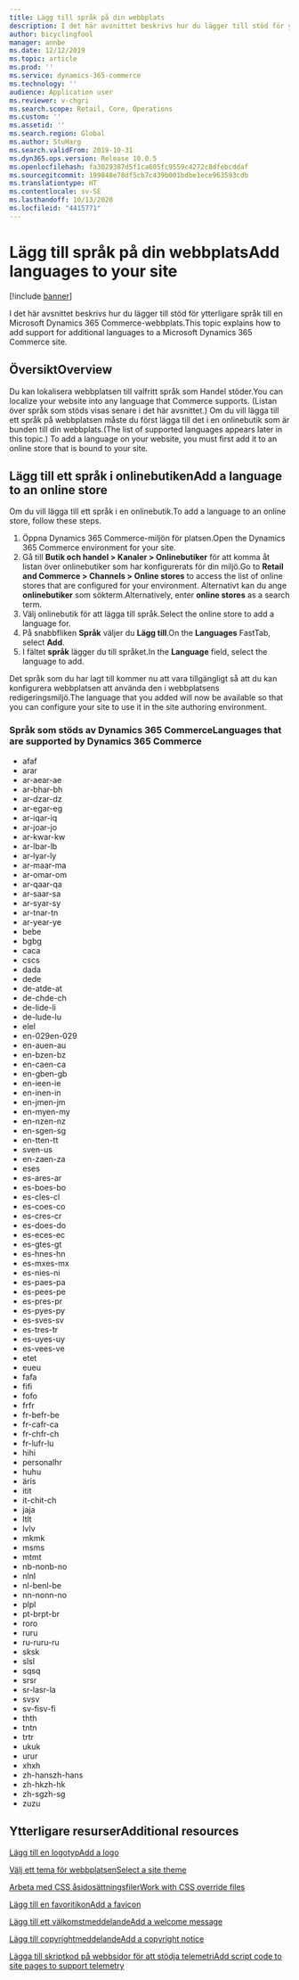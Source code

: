 ```yaml
---
title: Lägg till språk på din webbplats
description: I det här avsnittet beskrivs hur du lägger till stöd för ytterligare språk till en Microsoft Dynamics 365 Commerce-webbplats.
author: bicyclingfool
manager: annbe
ms.date: 12/12/2019
ms.topic: article
ms.prod: ''
ms.service: dynamics-365-commerce
ms.technology: ''
audience: Application user
ms.reviewer: v-chgri
ms.search.scope: Retail, Core, Operations
ms.custom: ''
ms.assetid: ''
ms.search.region: Global
ms.author: StuHarg
ms.search.validFrom: 2019-10-31
ms.dyn365.ops.version: Release 10.0.5
ms.openlocfilehash: fa3029387d5f1ca605fc9559c4272c8dfebcddaf
ms.sourcegitcommit: 199848e78df5cb7c439b001bdbe1ece963593cdb
ms.translationtype: HT
ms.contentlocale: sv-SE
ms.lasthandoff: 10/13/2020
ms.locfileid: "4415771"
---
```

# <a name="add-languages-to-your-site"></a><span data-ttu-id="e4652-103">Lägg till språk på din webbplats</span><span class="sxs-lookup"><span data-stu-id="e4652-103">Add languages to your site</span></span>


[!include [banner](includes/banner.md)]

<span data-ttu-id="e4652-104">I det här avsnittet beskrivs hur du lägger till stöd för ytterligare språk till en Microsoft Dynamics 365 Commerce-webbplats.</span><span class="sxs-lookup"><span data-stu-id="e4652-104">This topic explains how to add support for additional languages to a Microsoft Dynamics 365 Commerce site.</span></span>

## <a name="overview"></a><span data-ttu-id="e4652-105">Översikt</span><span class="sxs-lookup"><span data-stu-id="e4652-105">Overview</span></span>

<span data-ttu-id="e4652-106">Du kan lokalisera webbplatsen till valfritt språk som Handel stöder.</span><span class="sxs-lookup"><span data-stu-id="e4652-106">You can localize your website into any language that Commerce supports.</span></span> <span data-ttu-id="e4652-107">(Listan över språk som stöds visas senare i det här avsnittet.) Om du vill lägga till ett språk på webbplatsen måste du först lägga till det i en onlinebutik som är bunden till din webbplats.</span><span class="sxs-lookup"><span data-stu-id="e4652-107">(The list of supported languages appears later in this topic.) To add a language on your website, you must first add it to an online store that is bound to your site.</span></span>

## <a name="add-a-language-to-an-online-store"></a><span data-ttu-id="e4652-108">Lägg till ett språk i onlinebutiken</span><span class="sxs-lookup"><span data-stu-id="e4652-108">Add a language to an online store</span></span>

<span data-ttu-id="e4652-109">Om du vill lägga till ett språk i en onlinebutik.</span><span class="sxs-lookup"><span data-stu-id="e4652-109">To add a language to an online store, follow these steps.</span></span>

1. <span data-ttu-id="e4652-110">Öppna Dynamics 365 Commerce-miljön för platsen.</span><span class="sxs-lookup"><span data-stu-id="e4652-110">Open the Dynamics 365 Commerce environment for your site.</span></span>
1. <span data-ttu-id="e4652-111">Gå till **Butik och handel \> Kanaler \> Onlinebutiker** för att komma åt listan över onlinebutiker som har konfigurerats för din miljö.</span><span class="sxs-lookup"><span data-stu-id="e4652-111">Go to **Retail and Commerce \> Channels \> Online stores** to access the list of online stores that are configured for your environment.</span></span> <span data-ttu-id="e4652-112">Alternativt kan du ange **onlinebutiker** som sökterm.</span><span class="sxs-lookup"><span data-stu-id="e4652-112">Alternatively, enter **online stores** as a search term.</span></span>
1. <span data-ttu-id="e4652-113">Välj onlinebutik för att lägga till språk.</span><span class="sxs-lookup"><span data-stu-id="e4652-113">Select the online store to add a language for.</span></span>
1. <span data-ttu-id="e4652-114">På snabbfliken **Språk** väljer du **Lägg till**.</span><span class="sxs-lookup"><span data-stu-id="e4652-114">On the **Languages** FastTab, select **Add**.</span></span>
1. <span data-ttu-id="e4652-115">I fältet **språk** lägger du till språket.</span><span class="sxs-lookup"><span data-stu-id="e4652-115">In the **Language** field, select the language to add.</span></span>

<span data-ttu-id="e4652-116">Det språk som du har lagt till kommer nu att vara tillgängligt så att du kan konfigurera webbplatsen att använda den i webbplatsens redigeringsmiljö.</span><span class="sxs-lookup"><span data-stu-id="e4652-116">The language that you added will now be available so that you can configure your site to use it in the site authoring environment.</span></span>

### <a name="languages-that-are-supported-by-dynamics-365-commerce"></a><span data-ttu-id="e4652-117">Språk som stöds av Dynamics 365 Commerce</span><span class="sxs-lookup"><span data-stu-id="e4652-117">Languages that are supported by Dynamics 365 Commerce</span></span>

- <span data-ttu-id="e4652-118">af</span><span class="sxs-lookup"><span data-stu-id="e4652-118">af</span></span>
- <span data-ttu-id="e4652-119">ar</span><span class="sxs-lookup"><span data-stu-id="e4652-119">ar</span></span>
- <span data-ttu-id="e4652-120">ar-ae</span><span class="sxs-lookup"><span data-stu-id="e4652-120">ar-ae</span></span>
- <span data-ttu-id="e4652-121">ar-bh</span><span class="sxs-lookup"><span data-stu-id="e4652-121">ar-bh</span></span>
- <span data-ttu-id="e4652-122">ar-dz</span><span class="sxs-lookup"><span data-stu-id="e4652-122">ar-dz</span></span>
- <span data-ttu-id="e4652-123">ar-eg</span><span class="sxs-lookup"><span data-stu-id="e4652-123">ar-eg</span></span>
- <span data-ttu-id="e4652-124">ar-iq</span><span class="sxs-lookup"><span data-stu-id="e4652-124">ar-iq</span></span>
- <span data-ttu-id="e4652-125">ar-jo</span><span class="sxs-lookup"><span data-stu-id="e4652-125">ar-jo</span></span>
- <span data-ttu-id="e4652-126">ar-kw</span><span class="sxs-lookup"><span data-stu-id="e4652-126">ar-kw</span></span>
- <span data-ttu-id="e4652-127">ar-lb</span><span class="sxs-lookup"><span data-stu-id="e4652-127">ar-lb</span></span>
- <span data-ttu-id="e4652-128">ar-ly</span><span class="sxs-lookup"><span data-stu-id="e4652-128">ar-ly</span></span>
- <span data-ttu-id="e4652-129">ar-ma</span><span class="sxs-lookup"><span data-stu-id="e4652-129">ar-ma</span></span>
- <span data-ttu-id="e4652-130">ar-om</span><span class="sxs-lookup"><span data-stu-id="e4652-130">ar-om</span></span>
- <span data-ttu-id="e4652-131">ar-qa</span><span class="sxs-lookup"><span data-stu-id="e4652-131">ar-qa</span></span>
- <span data-ttu-id="e4652-132">ar-sa</span><span class="sxs-lookup"><span data-stu-id="e4652-132">ar-sa</span></span>
- <span data-ttu-id="e4652-133">ar-sy</span><span class="sxs-lookup"><span data-stu-id="e4652-133">ar-sy</span></span>
- <span data-ttu-id="e4652-134">ar-tn</span><span class="sxs-lookup"><span data-stu-id="e4652-134">ar-tn</span></span>
- <span data-ttu-id="e4652-135">ar-ye</span><span class="sxs-lookup"><span data-stu-id="e4652-135">ar-ye</span></span>
- <span data-ttu-id="e4652-136">be</span><span class="sxs-lookup"><span data-stu-id="e4652-136">be</span></span>
- <span data-ttu-id="e4652-137">bg</span><span class="sxs-lookup"><span data-stu-id="e4652-137">bg</span></span>
- <span data-ttu-id="e4652-138">ca</span><span class="sxs-lookup"><span data-stu-id="e4652-138">ca</span></span>
- <span data-ttu-id="e4652-139">cs</span><span class="sxs-lookup"><span data-stu-id="e4652-139">cs</span></span>
- <span data-ttu-id="e4652-140">da</span><span class="sxs-lookup"><span data-stu-id="e4652-140">da</span></span>
- <span data-ttu-id="e4652-141">de</span><span class="sxs-lookup"><span data-stu-id="e4652-141">de</span></span>
- <span data-ttu-id="e4652-142">de-at</span><span class="sxs-lookup"><span data-stu-id="e4652-142">de-at</span></span>
- <span data-ttu-id="e4652-143">de-ch</span><span class="sxs-lookup"><span data-stu-id="e4652-143">de-ch</span></span>
- <span data-ttu-id="e4652-144">de-li</span><span class="sxs-lookup"><span data-stu-id="e4652-144">de-li</span></span>
- <span data-ttu-id="e4652-145">de-lu</span><span class="sxs-lookup"><span data-stu-id="e4652-145">de-lu</span></span>
- <span data-ttu-id="e4652-146">el</span><span class="sxs-lookup"><span data-stu-id="e4652-146">el</span></span>
- <span data-ttu-id="e4652-147">en-029</span><span class="sxs-lookup"><span data-stu-id="e4652-147">en-029</span></span>
- <span data-ttu-id="e4652-148">en-au</span><span class="sxs-lookup"><span data-stu-id="e4652-148">en-au</span></span>
- <span data-ttu-id="e4652-149">en-bz</span><span class="sxs-lookup"><span data-stu-id="e4652-149">en-bz</span></span>
- <span data-ttu-id="e4652-150">en-ca</span><span class="sxs-lookup"><span data-stu-id="e4652-150">en-ca</span></span>
- <span data-ttu-id="e4652-151">en-gb</span><span class="sxs-lookup"><span data-stu-id="e4652-151">en-gb</span></span>
- <span data-ttu-id="e4652-152">en-ie</span><span class="sxs-lookup"><span data-stu-id="e4652-152">en-ie</span></span>
- <span data-ttu-id="e4652-153">en-in</span><span class="sxs-lookup"><span data-stu-id="e4652-153">en-in</span></span>
- <span data-ttu-id="e4652-154">en-jm</span><span class="sxs-lookup"><span data-stu-id="e4652-154">en-jm</span></span>
- <span data-ttu-id="e4652-155">en-my</span><span class="sxs-lookup"><span data-stu-id="e4652-155">en-my</span></span>
- <span data-ttu-id="e4652-156">en-nz</span><span class="sxs-lookup"><span data-stu-id="e4652-156">en-nz</span></span>
- <span data-ttu-id="e4652-157">en-sg</span><span class="sxs-lookup"><span data-stu-id="e4652-157">en-sg</span></span>
- <span data-ttu-id="e4652-158">en-tt</span><span class="sxs-lookup"><span data-stu-id="e4652-158">en-tt</span></span>
- <span data-ttu-id="e4652-159">sv</span><span class="sxs-lookup"><span data-stu-id="e4652-159">en-us</span></span>
- <span data-ttu-id="e4652-160">en-za</span><span class="sxs-lookup"><span data-stu-id="e4652-160">en-za</span></span>
- <span data-ttu-id="e4652-161">es</span><span class="sxs-lookup"><span data-stu-id="e4652-161">es</span></span>
- <span data-ttu-id="e4652-162">es-ar</span><span class="sxs-lookup"><span data-stu-id="e4652-162">es-ar</span></span>
- <span data-ttu-id="e4652-163">es-bo</span><span class="sxs-lookup"><span data-stu-id="e4652-163">es-bo</span></span>
- <span data-ttu-id="e4652-164">es-cl</span><span class="sxs-lookup"><span data-stu-id="e4652-164">es-cl</span></span>
- <span data-ttu-id="e4652-165">es-co</span><span class="sxs-lookup"><span data-stu-id="e4652-165">es-co</span></span>
- <span data-ttu-id="e4652-166">es-cr</span><span class="sxs-lookup"><span data-stu-id="e4652-166">es-cr</span></span>
- <span data-ttu-id="e4652-167">es-do</span><span class="sxs-lookup"><span data-stu-id="e4652-167">es-do</span></span>
- <span data-ttu-id="e4652-168">es-ec</span><span class="sxs-lookup"><span data-stu-id="e4652-168">es-ec</span></span>
- <span data-ttu-id="e4652-169">es-gt</span><span class="sxs-lookup"><span data-stu-id="e4652-169">es-gt</span></span>
- <span data-ttu-id="e4652-170">es-hn</span><span class="sxs-lookup"><span data-stu-id="e4652-170">es-hn</span></span>
- <span data-ttu-id="e4652-171">es-mx</span><span class="sxs-lookup"><span data-stu-id="e4652-171">es-mx</span></span>
- <span data-ttu-id="e4652-172">es-ni</span><span class="sxs-lookup"><span data-stu-id="e4652-172">es-ni</span></span>
- <span data-ttu-id="e4652-173">es-pa</span><span class="sxs-lookup"><span data-stu-id="e4652-173">es-pa</span></span>
- <span data-ttu-id="e4652-174">es-pe</span><span class="sxs-lookup"><span data-stu-id="e4652-174">es-pe</span></span>
- <span data-ttu-id="e4652-175">es-pr</span><span class="sxs-lookup"><span data-stu-id="e4652-175">es-pr</span></span>
- <span data-ttu-id="e4652-176">es-py</span><span class="sxs-lookup"><span data-stu-id="e4652-176">es-py</span></span>
- <span data-ttu-id="e4652-177">es-sv</span><span class="sxs-lookup"><span data-stu-id="e4652-177">es-sv</span></span>
- <span data-ttu-id="e4652-178">es-tr</span><span class="sxs-lookup"><span data-stu-id="e4652-178">es-tr</span></span>
- <span data-ttu-id="e4652-179">es-uy</span><span class="sxs-lookup"><span data-stu-id="e4652-179">es-uy</span></span>
- <span data-ttu-id="e4652-180">es-ve</span><span class="sxs-lookup"><span data-stu-id="e4652-180">es-ve</span></span>
- <span data-ttu-id="e4652-181">et</span><span class="sxs-lookup"><span data-stu-id="e4652-181">et</span></span>
- <span data-ttu-id="e4652-182">eu</span><span class="sxs-lookup"><span data-stu-id="e4652-182">eu</span></span>
- <span data-ttu-id="e4652-183">fa</span><span class="sxs-lookup"><span data-stu-id="e4652-183">fa</span></span>
- <span data-ttu-id="e4652-184">fi</span><span class="sxs-lookup"><span data-stu-id="e4652-184">fi</span></span>
- <span data-ttu-id="e4652-185">fo</span><span class="sxs-lookup"><span data-stu-id="e4652-185">fo</span></span>
- <span data-ttu-id="e4652-186">fr</span><span class="sxs-lookup"><span data-stu-id="e4652-186">fr</span></span>
- <span data-ttu-id="e4652-187">fr-be</span><span class="sxs-lookup"><span data-stu-id="e4652-187">fr-be</span></span>
- <span data-ttu-id="e4652-188">fr-ca</span><span class="sxs-lookup"><span data-stu-id="e4652-188">fr-ca</span></span>
- <span data-ttu-id="e4652-189">fr-ch</span><span class="sxs-lookup"><span data-stu-id="e4652-189">fr-ch</span></span>
- <span data-ttu-id="e4652-190">fr-lu</span><span class="sxs-lookup"><span data-stu-id="e4652-190">fr-lu</span></span>
- <span data-ttu-id="e4652-191">hi</span><span class="sxs-lookup"><span data-stu-id="e4652-191">hi</span></span>
- <span data-ttu-id="e4652-192">personal</span><span class="sxs-lookup"><span data-stu-id="e4652-192">hr</span></span>
- <span data-ttu-id="e4652-193">hu</span><span class="sxs-lookup"><span data-stu-id="e4652-193">hu</span></span>
- <span data-ttu-id="e4652-194">är</span><span class="sxs-lookup"><span data-stu-id="e4652-194">is</span></span>
- <span data-ttu-id="e4652-195">it</span><span class="sxs-lookup"><span data-stu-id="e4652-195">it</span></span>
- <span data-ttu-id="e4652-196">it-ch</span><span class="sxs-lookup"><span data-stu-id="e4652-196">it-ch</span></span>
- <span data-ttu-id="e4652-197">ja</span><span class="sxs-lookup"><span data-stu-id="e4652-197">ja</span></span>
- <span data-ttu-id="e4652-198">lt</span><span class="sxs-lookup"><span data-stu-id="e4652-198">lt</span></span>
- <span data-ttu-id="e4652-199">lv</span><span class="sxs-lookup"><span data-stu-id="e4652-199">lv</span></span>
- <span data-ttu-id="e4652-200">mk</span><span class="sxs-lookup"><span data-stu-id="e4652-200">mk</span></span>
- <span data-ttu-id="e4652-201">ms</span><span class="sxs-lookup"><span data-stu-id="e4652-201">ms</span></span>
- <span data-ttu-id="e4652-202">mt</span><span class="sxs-lookup"><span data-stu-id="e4652-202">mt</span></span>
- <span data-ttu-id="e4652-203">nb-no</span><span class="sxs-lookup"><span data-stu-id="e4652-203">nb-no</span></span>
- <span data-ttu-id="e4652-204">nl</span><span class="sxs-lookup"><span data-stu-id="e4652-204">nl</span></span>
- <span data-ttu-id="e4652-205">nl-be</span><span class="sxs-lookup"><span data-stu-id="e4652-205">nl-be</span></span>
- <span data-ttu-id="e4652-206">nn-no</span><span class="sxs-lookup"><span data-stu-id="e4652-206">nn-no</span></span>
- <span data-ttu-id="e4652-207">pl</span><span class="sxs-lookup"><span data-stu-id="e4652-207">pl</span></span>
- <span data-ttu-id="e4652-208">pt-br</span><span class="sxs-lookup"><span data-stu-id="e4652-208">pt-br</span></span>
- <span data-ttu-id="e4652-209">ro</span><span class="sxs-lookup"><span data-stu-id="e4652-209">ro</span></span>
- <span data-ttu-id="e4652-210">ru</span><span class="sxs-lookup"><span data-stu-id="e4652-210">ru</span></span>
- <span data-ttu-id="e4652-211">ru-ru</span><span class="sxs-lookup"><span data-stu-id="e4652-211">ru-ru</span></span>
- <span data-ttu-id="e4652-212">sk</span><span class="sxs-lookup"><span data-stu-id="e4652-212">sk</span></span>
- <span data-ttu-id="e4652-213">sl</span><span class="sxs-lookup"><span data-stu-id="e4652-213">sl</span></span>
- <span data-ttu-id="e4652-214">sq</span><span class="sxs-lookup"><span data-stu-id="e4652-214">sq</span></span>
- <span data-ttu-id="e4652-215">sr</span><span class="sxs-lookup"><span data-stu-id="e4652-215">sr</span></span>
- <span data-ttu-id="e4652-216">sr-la</span><span class="sxs-lookup"><span data-stu-id="e4652-216">sr-la</span></span>
- <span data-ttu-id="e4652-217">sv</span><span class="sxs-lookup"><span data-stu-id="e4652-217">sv</span></span>
- <span data-ttu-id="e4652-218">sv-fi</span><span class="sxs-lookup"><span data-stu-id="e4652-218">sv-fi</span></span>
- <span data-ttu-id="e4652-219">th</span><span class="sxs-lookup"><span data-stu-id="e4652-219">th</span></span>
- <span data-ttu-id="e4652-220">tn</span><span class="sxs-lookup"><span data-stu-id="e4652-220">tn</span></span>
- <span data-ttu-id="e4652-221">tr</span><span class="sxs-lookup"><span data-stu-id="e4652-221">tr</span></span>
- <span data-ttu-id="e4652-222">uk</span><span class="sxs-lookup"><span data-stu-id="e4652-222">uk</span></span>
- <span data-ttu-id="e4652-223">ur</span><span class="sxs-lookup"><span data-stu-id="e4652-223">ur</span></span>
- <span data-ttu-id="e4652-224">xh</span><span class="sxs-lookup"><span data-stu-id="e4652-224">xh</span></span>
- <span data-ttu-id="e4652-225">zh-hans</span><span class="sxs-lookup"><span data-stu-id="e4652-225">zh-hans</span></span>
- <span data-ttu-id="e4652-226">zh-hk</span><span class="sxs-lookup"><span data-stu-id="e4652-226">zh-hk</span></span>
- <span data-ttu-id="e4652-227">zh-sg</span><span class="sxs-lookup"><span data-stu-id="e4652-227">zh-sg</span></span>
- <span data-ttu-id="e4652-228">zu</span><span class="sxs-lookup"><span data-stu-id="e4652-228">zu</span></span>

## <a name="additional-resources"></a><span data-ttu-id="e4652-229">Ytterligare resurser</span><span class="sxs-lookup"><span data-stu-id="e4652-229">Additional resources</span></span>

[<span data-ttu-id="e4652-230">Lägg till en logotyp</span><span class="sxs-lookup"><span data-stu-id="e4652-230">Add a logo</span></span>](add-logo.md)

[<span data-ttu-id="e4652-231">Välj ett tema för webbplatsen</span><span class="sxs-lookup"><span data-stu-id="e4652-231">Select a site theme</span></span>](select-site-theme.md)

[<span data-ttu-id="e4652-232">Arbeta med CSS åsidosättningsfiler</span><span class="sxs-lookup"><span data-stu-id="e4652-232">Work with CSS override files</span></span>](css-override-files.md)

[<span data-ttu-id="e4652-233">Lägg till en favoritikon</span><span class="sxs-lookup"><span data-stu-id="e4652-233">Add a favicon</span></span>](add-favicon.md)

[<span data-ttu-id="e4652-234">Lägg till ett välkomstmeddelande</span><span class="sxs-lookup"><span data-stu-id="e4652-234">Add a welcome message</span></span>](add-welcome-message.md)

[<span data-ttu-id="e4652-235">Lägg till copyrightmeddelande</span><span class="sxs-lookup"><span data-stu-id="e4652-235">Add a copyright notice</span></span>](add-copyright-notice.md)

[<span data-ttu-id="e4652-236">Lägga till skriptkod på webbsidor för att stödja telemetri</span><span class="sxs-lookup"><span data-stu-id="e4652-236">Add script code to site pages to support telemetry</span></span>](add-telemetry.md)
